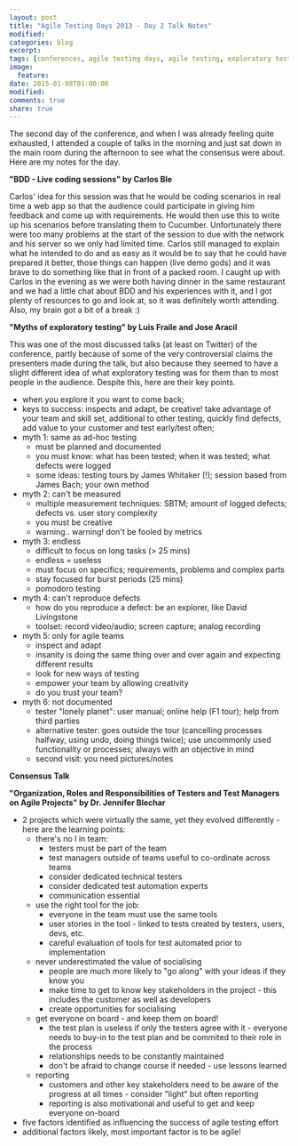 ```yaml
---
layout: post
title: "Agile Testing Days 2013 - Day 2 Talk Notes"
modified:
categories: blog
excerpt:
tags: [conferences, agile testing days, agile testing, exploratory testing, SBTM, James Bach]
image:
  feature:
date: 2015-01-08T01:00:00
modified:
comments: true
share: true
---
```

The second day of the conference, and when I was already feeling quite exhausted, I attended a couple of talks in the morning and just sat down in the main room during the afternoon to see what the consensus were about. Here are my notes for the day.

**"BDD - Live coding sessions" by Carlos Ble**

Carlos' idea for this session was that he would be coding scenarios in real time a web app so that the audience could participate in giving him feedback and come up with requirements. He would then use this to write up his scenarios before translating them to Cucumber. Unfortunately there were too many problems at the start of the session to due with the network and his server so we only had limited time. Carlos still managed to explain what he intended to do and as easy as it would be to say that he could have prepared it better, those things can happen (live demo gods) and it was brave to do something like that in front of a packed room. I caught up with Carlos in the evening as we were both having dinner in the same restaurant and we had a little chat about BDD and his experiences with it, and I got plenty of resources to go and look at, so it was definitely worth attending. Also, my brain got a bit of a break :)

**"Myths of exploratory testing" by Luis Fraile and Jose Aracil**

This was one of the most discussed talks (at least on Twitter) of the conference, partly because of some of the very controversial claims the presenters made during the talk, but also because they seemed to have a slight different idea of what exploratory testing was for them than to most people in the audience. Despite this, here are their key points.

* when you explore it you want to come back;
* keys to success: inspects and adapt, be creative! take advantage of your team and skill set, additional to other testing, quickly find defects, add value to your customer and test early/test often;
* myth 1: same as ad-hoc testing
  * must be planned and documented
  * you must know: what has been tested; when it was tested; what defects were logged
  * some ideas: testing tours by James Whitaker (!); session based from James Bach; your own method
* myth 2: can't be measured
  * multiple measurement techniques: SBTM; amount of logged defects; defects vs. user story complexity
  * you must be creative
  * warning.. warning! don't be fooled by metrics
* myth 3: endless
  * difficult to focus on long tasks (> 25 mins)
  * endless = useless
  * must focus on specifics; requirements, problems and complex parts
  * stay focused for burst periods (25 mins)
  * pomodoro testing
* myth 4: can't reproduce defects
  * how do you reproduce a defect: be an explorer, like David Livingstone
  * toolset: record video/audio; screen capture; analog recording
* myth 5: only for agile teams
  * inspect and adapt
  * insanity is doing the same thing over and over again and expecting different results
  * look for new ways of testing
  * empower your team by allowing creativity
  * do you trust your team?
* myth 6: not documented
  * tester "lonely planet": user manual; online help (F1 tour); help from third parties
  * alternative tester: goes outside the tour (cancelling processes halfway, using undo, doing things twice); use uncommonly used functionality or processes; always with an objective in mind
  * second visit: you need pictures/notes

**Consensus Talk**

**"Organization, Roles and Responsibilities of Testers and Test Managers on Agile Projects" by Dr. Jennifer Blechar**

* 2 projects which were virtually the same, yet they evolved differently - here are the learning points:
  * there's no I in team:
    * testers must be part of the team
    * test managers outside of teams useful to co-ordinate across teams
    * consider dedicated technical testers
    * consider dedicated test automation experts
    * communication essential
  * use the right tool for the job:
    * everyone in the team must use the same tools
    * user stories in the tool - linked to tests created by testers, users, devs, etc.
    * careful evaluation of tools for test automated prior to implementation
  * never underestimated the value of socialising
    * people are much more likely to "go along" with your ideas if they know you
    * make time to get to know key stakeholders in the project - this includes the customer as well as developers
    * create opportunities for socialising
  * get everyone on board - and keep them on board!
    * the test plan is useless if only the testers agree with it - everyone needs to buy-in to the test plan and be commited to their role in the process
    * relationships needs to be constantly maintained
    * don't be afraid to change course if needed - use lessons learned
  * reporting
    * customers and other key stakeholders need to be aware of the progress at all times - consider  "light" but often reporting
    * reporting is also motivational and useful to get and keep everyone on-board
* five factors identified as influencing the success of agile testing effort
* additional factors likely, most important factor is to be agile!

